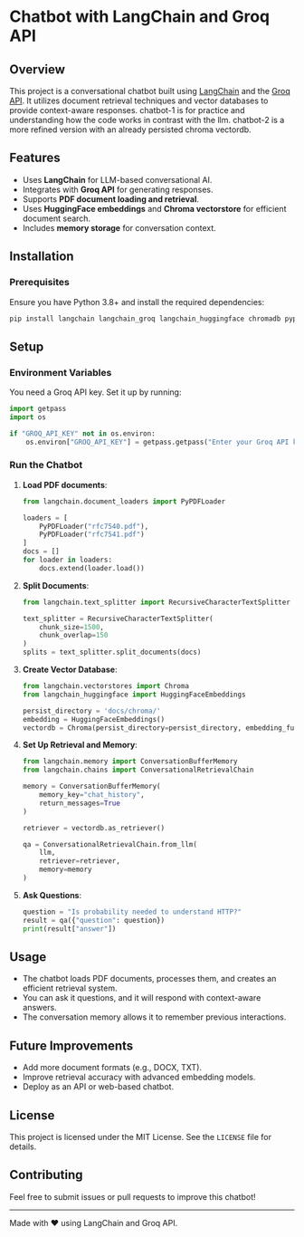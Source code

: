 # Chatbot with LangChain and Groq API

## Overview
This project is a conversational chatbot built using [LangChain](https://www.langchain.com/) and the [Groq API](https://groq.com/). It utilizes document retrieval techniques and vector databases to provide context-aware responses.
chatbot-1 is for practice and understanding how the code works in contrast with the llm. chatbot-2 is a more refined version with an already persisted chroma vectordb.

## Features
- Uses **LangChain** for LLM-based conversational AI.
- Integrates with **Groq API** for generating responses.
- Supports **PDF document loading and retrieval**.
- Uses **HuggingFace embeddings** and **Chroma vectorstore** for efficient document search.
- Includes **memory storage** for conversation context.

## Installation
### Prerequisites
Ensure you have Python 3.8+ and install the required dependencies:

```bash
pip install langchain langchain_groq langchain_huggingface chromadb pypdf
```

## Setup
### Environment Variables
You need a Groq API key. Set it up by running:

```python
import getpass
import os

if "GROQ_API_KEY" not in os.environ:
    os.environ["GROQ_API_KEY"] = getpass.getpass("Enter your Groq API key: ")
```

### Run the Chatbot
1. **Load PDF documents**:
    ```python
    from langchain.document_loaders import PyPDFLoader

    loaders = [
        PyPDFLoader("rfc7540.pdf"),
        PyPDFLoader("rfc7541.pdf")
    ]
    docs = []
    for loader in loaders:
        docs.extend(loader.load())
    ```

2. **Split Documents**:
    ```python
    from langchain.text_splitter import RecursiveCharacterTextSplitter
    
    text_splitter = RecursiveCharacterTextSplitter(
        chunk_size=1500,
        chunk_overlap=150
    )
    splits = text_splitter.split_documents(docs)
    ```

3. **Create Vector Database**:
    ```python
    from langchain.vectorstores import Chroma
    from langchain_huggingface import HuggingFaceEmbeddings
    
    persist_directory = 'docs/chroma/'
    embedding = HuggingFaceEmbeddings()
    vectordb = Chroma(persist_directory=persist_directory, embedding_function=embedding)
    ```

4. **Set Up Retrieval and Memory**:
    ```python
    from langchain.memory import ConversationBufferMemory
    from langchain.chains import ConversationalRetrievalChain
    
    memory = ConversationBufferMemory(
        memory_key="chat_history",
        return_messages=True
    )
    
    retriever = vectordb.as_retriever()
    
    qa = ConversationalRetrievalChain.from_llm(
        llm,
        retriever=retriever,
        memory=memory
    )
    ```

5. **Ask Questions**:
    ```python
    question = "Is probability needed to understand HTTP?"
    result = qa({"question": question})
    print(result["answer"])
    ```

## Usage
- The chatbot loads PDF documents, processes them, and creates an efficient retrieval system.
- You can ask it questions, and it will respond with context-aware answers.
- The conversation memory allows it to remember previous interactions.

## Future Improvements
- Add more document formats (e.g., DOCX, TXT).
- Improve retrieval accuracy with advanced embedding models.
- Deploy as an API or web-based chatbot.

## License
This project is licensed under the MIT License. See the `LICENSE` file for details.

## Contributing
Feel free to submit issues or pull requests to improve this chatbot!

---
Made with ❤️ using LangChain and Groq API.

